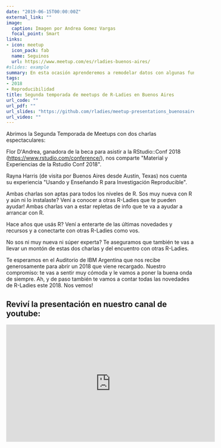 ```yaml
---
date: "2019-06-15T00:00:00Z"
external_link: ""
image:
  caption: Imagen por Andrea Gomez Vargas
  focal_point: Smart
links:
- icon: meetup
  icon_pack: fab
  name: Seguinos
  url: https://www.meetup.com/es/rladies-buenos-aires/
#slides: example
summary: En esta ocasión aprenderemos a remodelar datos con algunas funciones de TidyR
tags:
- 2018
- Reproducibilidad
title: Segunda temporada de meetups de R-Ladies en Buenos Aires
url_code: ""
url_pdf: ""
url_slides: "https://github.com/rladies/meetup-presentations_buenosaires/blob/master/2018-03-27%20-%20Primer%20evento%202018/2018-Rladies-1-Presentacion%2BRstudioConf.pptx"
url_video: ""
---
```



Abrimos la Segunda Temporada de Meetups con dos charlas espectaculares:

Flor D'Andrea, ganadora de la beca para asistir a la RStudio::Conf 2018 (https://www.rstudio.com/conference/), nos comparte "Material y Experiencias de la Rstudio Conf 2018".

Rayna Harris (de visita por Buenos Aires desde Austin, Texas) nos cuenta su experiencia "Usando y Enseñando R para Investigación Reproducible".

Ambas charlas son aptas para todos los niveles de R. Sos muy nueva con R y aún ni lo instalaste? Vení a conocer a otras R-Ladies que te pueden ayudar! Ambas charlas van a estar repletas de info que te va a ayudar a arrancar con R.

Hace años que usás R? Vení a enterarte de las últimas novedades y recursos y a conectarte con otras R-Ladies como vos.

No sos ni muy nueva ni súper experta? Te aseguramos que también te vas a llevar un montón de estas dos charlas y del encuentro con otras R-Ladies.

Te esperamos en el Auditorio de IBM Argentina que nos recibe generosamente para abrir un 2018 que viene recargado. Nuestro compromiso: te vas a sentir muy cómoda y le vamos a poner la buena onda de siempre. Ah, y de paso también te vamos a contar todas las novedades de R-Ladies este 2018. Nos vemos!

## Reviví la presentación en nuestro canal de youtube:

<iframe width="560" height="315" src="https://www.youtube.com/embed/GiLxGgZTr9Q" title="YouTube video player" frameborder="0" allow="accelerometer; autoplay; clipboard-write; encrypted-media; gyroscope; picture-in-picture" allowfullscreen></iframe>